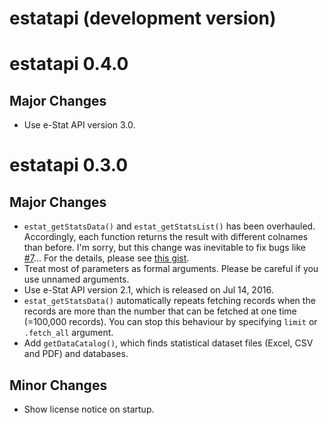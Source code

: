 # estatapi (development version)

# estatapi 0.4.0

## Major Changes

* Use e-Stat API version 3.0.

# estatapi 0.3.0

## Major Changes

* `estat_getStatsData()` and `estat_getStatsList()` has been overhauled. Accordingly, each function
  returns the result with different colnames than before. I'm sorry, but this change was inevitable
  to fix bugs like [#7](https://github.com/yutannihilation/estatapi/issues/7)... For the details,
  please see [this gist](https://gist.github.com/yutannihilation/e89e3cab6212aa9a390c2c831310ddae).
* Treat most of parameters as formal arguments. Please be careful if you use unnamed arguments.
* Use e-Stat API version 2.1, which is released on Jul 14, 2016.
* `estat_getStatsData()` automatically repeats fetching records when the records are more than the
  number that can be fetched at one time (=100,000 records). You can stop this behaviour by specifying
  `limit` or `.fetch_all` argument.
* Add `getDataCatalog()`, which finds statistical dataset files (Excel, CSV and PDF) and databases.

## Minor Changes

* Show license notice on startup.
